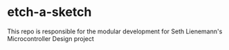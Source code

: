etch-a-sketch
=============

This repo is responsible for the modular development for
Seth Lienemann's Microcontroller Design project
